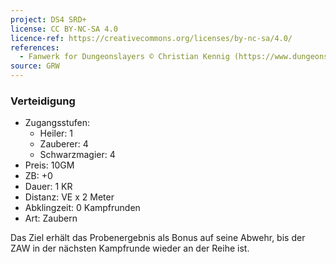 ```yaml
---
project: DS4 SRD+
license: CC BY-NC-SA 4.0
licence-ref: https://creativecommons.org/licenses/by-nc-sa/4.0/
references: 
  - Fanwerk for Dungeonslayers © Christian Kennig (https://www.dungeonslayers.net/)
source: GRW
---
```


### Verteidigung

- Zugangsstufen:
  - Heiler: 1
  - Zauberer: 4
  - Schwarzmagier: 4
- Preis: 10GM
- ZB: +0
- Dauer: 1 KR
- Distanz: VE x 2 Meter
- Abklingzeit: 0 Kampfrunden
- Art: Zaubern

Das Ziel erhält das Probenergebnis als Bonus auf seine Abwehr, bis der ZAW in der nächsten Kampfrunde wieder an der Reihe ist.

